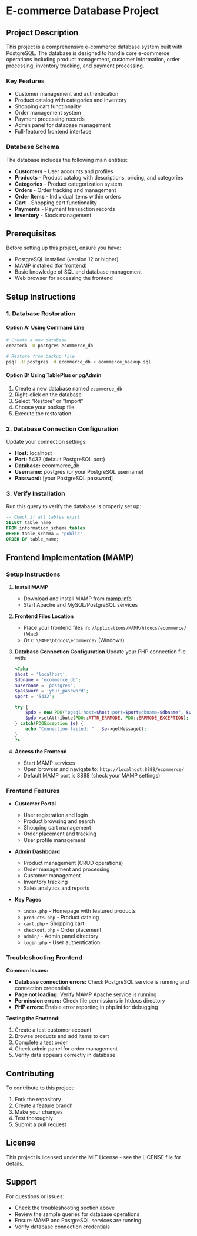 # E-commerce Database Project

## Project Description

This project is a comprehensive e-commerce database system built with PostgreSQL. The database is designed to handle core e-commerce operations including product management, customer information, order processing, inventory tracking, and payment processing.

### Key Features
- Customer management and authentication
- Product catalog with categories and inventory
- Shopping cart functionality
- Order management system
- Payment processing records
- Admin panel for database management
- Full-featured frontend interface

### Database Schema
The database includes the following main entities:
- **Customers** - User accounts and profiles
- **Products** - Product catalog with descriptions, pricing, and categories
- **Categories** - Product categorization system
- **Orders** - Order tracking and management
- **Order Items** - Individual items within orders
- **Cart** - Shopping cart functionality
- **Payments** - Payment transaction records
- **Inventory** - Stock management

## Prerequisites

Before setting up this project, ensure you have:
- PostgreSQL installed (version 12 or higher)
- MAMP installed (for frontend)
- Basic knowledge of SQL and database management
- Web browser for accessing the frontend

## Setup Instructions

### 1. Database Restoration

#### Option A: Using Command Line
```bash
# Create a new database
createdb -U postgres ecommerce_db

# Restore from backup file
psql -U postgres -d ecommerce_db < ecommerce_backup.sql
```

#### Option B: Using TablePlus or pgAdmin
1. Create a new database named `ecommerce_db`
2. Right-click on the database
3. Select "Restore" or "Import"
4. Choose your backup file
5. Execute the restoration

### 2. Database Connection Configuration

Update your connection settings:
- **Host:** localhost
- **Port:** 5432 (default PostgreSQL port)
- **Database:** ecommerce_db
- **Username:** postgres (or your PostgreSQL username)
- **Password:** [your PostgreSQL password]

### 3. Verify Installation

Run this query to verify the database is properly set up:
```sql
-- Check if all tables exist
SELECT table_name 
FROM information_schema.tables 
WHERE table_schema = 'public' 
ORDER BY table_name;
```

## Frontend Implementation (MAMP)

### Setup Instructions

1. **Install MAMP**
   - Download and install MAMP from [mamp.info](https://www.mamp.info/)
   - Start Apache and MySQL/PostgreSQL services

2. **Frontend Files Location**
   - Place your frontend files in: `/Applications/MAMP/htdocs/ecommerce/` (Mac)
   - Or `C:\MAMP\htdocs\ecommerce\` (Windows)

3. **Database Connection Configuration**
   Update your PHP connection file with:
   ```php
   <?php
   $host = 'localhost';
   $dbname = 'ecommerce_db';
   $username = 'postgres';
   $password = 'your_password';
   $port = '5432';
   
   try {
       $pdo = new PDO("pgsql:host=$host;port=$port;dbname=$dbname", $username, $password);
       $pdo->setAttribute(PDO::ATTR_ERRMODE, PDO::ERRMODE_EXCEPTION);
   } catch(PDOException $e) {
       echo "Connection failed: " . $e->getMessage();
   }
   ?>
   ```

4. **Access the Frontend**
   - Start MAMP services
   - Open browser and navigate to: `http://localhost:8888/ecommerce/`
   - Default MAMP port is 8888 (check your MAMP settings)

### Frontend Features

- **Customer Portal**
  - User registration and login
  - Product browsing and search
  - Shopping cart management
  - Order placement and tracking
  - User profile management

- **Admin Dashboard**
  - Product management (CRUD operations)
  - Order management and processing
  - Customer management
  - Inventory tracking
  - Sales analytics and reports

- **Key Pages**
  - `index.php` - Homepage with featured products
  - `products.php` - Product catalog
  - `cart.php` - Shopping cart
  - `checkout.php` - Order placement
  - `admin/` - Admin panel directory
  - `login.php` - User authentication

### Troubleshooting Frontend

**Common Issues:**
- **Database connection errors:** Check PostgreSQL service is running and connection credentials
- **Page not loading:** Verify MAMP Apache service is running
- **Permission errors:** Check file permissions in htdocs directory
- **PHP errors:** Enable error reporting in php.ini for debugging

**Testing the Frontend:**
1. Create a test customer account
2. Browse products and add items to cart
3. Complete a test order
4. Check admin panel for order management
5. Verify data appears correctly in database

## Contributing

To contribute to this project:
1. Fork the repository
2. Create a feature branch
3. Make your changes
4. Test thoroughly
5. Submit a pull request

## License

This project is licensed under the MIT License - see the LICENSE file for details.

## Support

For questions or issues:
- Check the troubleshooting section above
- Review the sample queries for database operations
- Ensure MAMP and PostgreSQL services are running
- Verify database connection credentials
